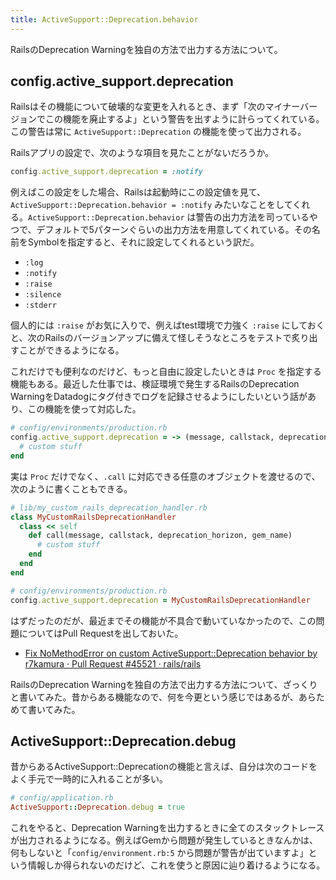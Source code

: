 ```yaml
---
title: ActiveSupport::Deprecation.behavior
---
```


RailsのDeprecation Warningを独自の方法で出力する方法について。

## config.active_support.deprecation

Railsはその機能について破壊的な変更を入れるとき、まず「次のマイナーバージョンでこの機能を廃止するよ」という警告を出すように計らってくれている。この警告は常に `ActiveSupport::Deprecation` の機能を使って出力される。

Railsアプリの設定で、次のような項目を見たことがないだろうか。

```ruby
config.active_support.deprecation = :notify
```

例えばこの設定をした場合、Railsは起動時にこの設定値を見て、`ActiveSupport::Deprecation.behavior = :notify` みたいなことをしてくれる。`ActiveSupport::Deprecation.behavior` は警告の出力方法を司っているやつで、デフォルトで5パターンぐらいの出力方法を用意してくれている。その名前をSymbolを指定すると、それに設定してくれるという訳だ。

- `:log`
- `:notify`
- `:raise`
- `:silence`
- `:stderr`

個人的には `:raise` がお気に入りで、例えばtest環境で力強く `:raise` にしておくと、次のRailsのバージョンアップに備えて怪しそうなところをテストで炙り出すことができるようになる。

これだけでも便利なのだけど、もっと自由に設定したいときは `Proc` を指定する機能もある。最近した仕事では、検証環境で発生するRailsのDeprecation WarningをDatadogにタグ付きでログを記録させるようにしたいという話があり、この機能を使って対応した。

```ruby
# config/environments/production.rb
config.active_support.deprecation = -> (message, callstack, deprecation_horizon, gem_name) do
  # custom stuff
end
```

実は `Proc` だけでなく、`.call` に対応できる任意のオブジェクトを渡せるので、次のように書くこともできる。

```ruby
# lib/my_custom_rails_deprecation_handler.rb
class MyCustomRailsDeprecationHandler
  class << self
    def call(message, callstack, deprecation_horizon, gem_name)
      # custom stuff
    end
  end
end

# config/environments/production.rb
config.active_support.deprecation = MyCustomRailsDeprecationHandler
```

はずだったのだが、最近までその機能が不具合で動いていなかったので、この問題についてはPull Requestを出しておいた。

- [Fix NoMethodError on custom ActiveSupport::Deprecation behavior by r7kamura · Pull Request #45521 · rails/rails](https://github.com/rails/rails/pull/45521)

RailsのDeprecation Warningを独自の方法で出力する方法について、ざっくりと書いてみた。昔からある機能なので、何を今更という感じではあるが、あらためて書いてみた。

## ActiveSupport::Deprecation.debug

昔からあるActiveSupport::Deprecationの機能と言えば、自分は次のコードをよく手元で一時的に入れることが多い。

```ruby
# config/application.rb
ActiveSupport::Deprecation.debug = true
```

これをやると、Deprecation Warningを出力するときに全てのスタックトレースが出力されるようになる。例えばGemから問題が発生しているときなんかは、何もしないと「`config/environment.rb:5` から問題が警告が出ていますよ」という情報しか得られないのだけど、これを使うと原因に辿り着けるようになる。
